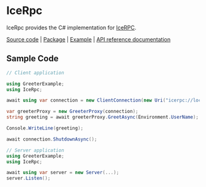 # IceRpc

IceRpc provides the C# implementation for [IceRPC][icerpc].

[Source code][source] | [Package][package] | [Example][example] | [API reference documentation][api]

## Sample Code

```csharp
// Client application

using GreeterExample;
using IceRpc;

await using var connection = new ClientConnection(new Uri("icerpc://localhost"));

var greeterProxy = new GreeterProxy(connection);
string greeting = await greeterProxy.GreetAsync(Environment.UserName);

Console.WriteLine(greeting);

await connection.ShutdownAsync();
```

```csharp
// Server application
using GreeterExample;
using IceRpc;

await using var server = new Server(...);
server.Listen();
```

[api]: https://api.icerpc.com/csharp/api/
[icerpc]:https://docs.testing.zeroc.com/docs/
[example]: https://github.com/icerpc/icerpc-csharp/tree/main/examples/Greeter
[package]: https://www.nuget.org/packages/IceRpc
[source]: https://github.com/icerpc/icerpc-csharp
